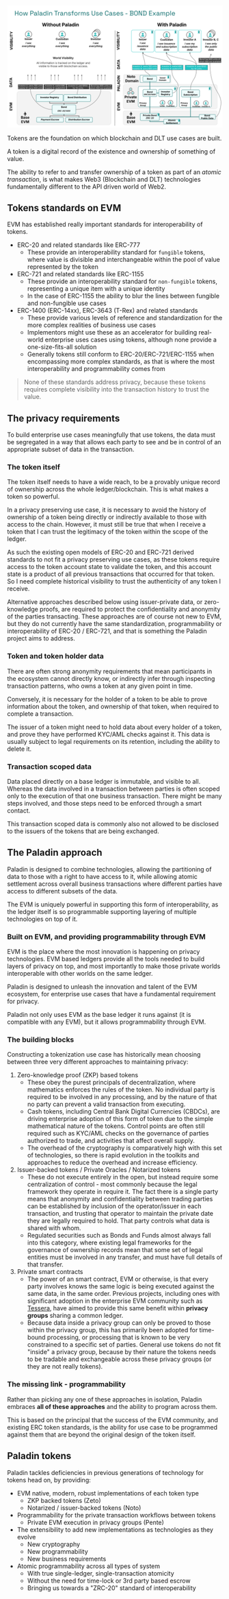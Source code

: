 ![Transformation of Tokens](../images/paladin_tokens.svg)

Tokens are the foundation on which blockchain and DLT use cases are built.

A token is a digital record of the existence and ownership of something of value.

The ability to refer to and transfer ownership of a token as part of an _atomic transaction_, is what makes Web3 (Blockchain and DLT) technologies fundamentally different to the API driven world of Web2.

## Tokens standards on EVM

EVM has established really important standards for interoperability of tokens.

- ERC-20 and related standards like ERC-777
    - These provide an interoperability standard for `fungible` tokens, where value is divisible and interchangeable within the pool of value represented by the token
- ERC-721 and related standards like ERC-1155
    - These provide an interoperability standard for `non-fungible` tokens, representing a unique item with a unique identity
    - In the case of ERC-1155 the ability to blur the lines between fungible and non-fungible use cases
- ERC-1400 (ERC-14xx), ERC-3643 (T-Rex) and related standards
    - These provide various levels of reference and standardization for the more complex realities of business use cases
    - Implementors might use these as an accelerator for building real-world enterprise uses cases using tokens, although none provide a one-size-fits-all solution
    - Generally tokens still conform to ERC-20/ERC-721/ERC-1155 when encompassing more complex standards, as that is where the most interoperability and programmability comes from

> None of these standards address privacy, because these tokens requires complete visibility into the transaction history to trust the value.

## The privacy requirements

To build enterprise use cases meaningfully that use tokens, the data must be segregated in a way that allows each party to see and be in control of an appropriate subset of data in the transaction.

### The token itself

The token itself needs to have a wide reach, to be a provably unique record of ownership across the whole ledger/blockchain. This is what makes a token so powerful.

In a privacy preserving use case, it is necessary to avoid the history of ownership of a token being directly or indirectly available to those with access to the chain. However, it must still be true that when I receive a token that I can trust the legitimacy of the token within the scope of the ledger.

As such the existing open models of ERC-20 and ERC-721 derived standards to not fit a privacy preserving use cases, as these tokens require access to the token account state to validate the token, and this account state is a product of all previous transactions that occurred for that token. So I need complete historical visibility to trust the authenticity of any token I receive.

Alternative approaches described below using issuer-private data, or zero-knowledge proofs, are required to protect the confidentiality and anonymity of the parties transacting. These approaches are of course not new to EVM, but they do not currently have the same standardization, programmability or interoperability of ERC-20 / ERC-721, and that is something the Paladin project aims to address.

### Token and token holder data

There are often strong anonymity requirements that mean participants in the ecosystem cannot directly know, or indirectly infer through inspecting transaction patterns, who owns a token at any given point in time.

Conversely, it is necessary for the holder of a token to be able to prove information about the token, and ownership of that token, when required to complete a transaction.

The issuer of a token might need to hold data about every holder of a token, and prove they have performed KYC/AML checks against it. This data is usually subject to legal requirements on its retention, including the ability to delete it.

### Transaction scoped data

Data placed directly on a base ledger is immutable, and visible to all. Whereas the data involved in a transaction between parties is often scoped only to the execution of that one business transaction. There might be many steps involved, and those steps need to be enforced through a smart contact.

This transaction scoped data is commonly also not allowed to be disclosed to the issuers of the tokens that are being exchanged.

## The Paladin approach

Paladin is designed to combine technologies, allowing the partitioning of data to those with a right to have access to it, while allowing atomic settlement across overall business transactions where different parties have access to different subsets of the data.

The EVM is uniquely powerful in supporting this form of interoperability, as the ledger itself is so programmable supporting layering of multiple technologies on top of it.

### Built on EVM, and providing programmability through EVM

EVM is the place where the most innovation is happening on privacy technologies. EVM based ledgers provide all the tools needed to build layers of privacy on top, and most importantly to make those private worlds interoperable with other worlds on the same ledger.

Paladin is designed to unleash the innovation and talent of the EVM ecosystem, for enterprise use cases that have a fundamental requirement for privacy.

Paladin not only uses EVM as the base ledger it runs against (it is compatible with any EVM), but it allows programmability through EVM.

### The building blocks

Constructing a tokenization use case has historically mean choosing between three very different approaches to maintaining privacy:

1. Zero-knowledge proof (ZKP) based tokens
    - These obey the purest principals of decentralization, where mathematics enforces the rules of the token. No individual party is required to be involved in any processing, and by the nature of that no party can prevent a valid transaction from executing.
    - Cash tokens, including Central Bank Digital Currencies (CBDCs), are driving enterprise adoption of this form of token due to the simple mathematical nature of the tokens. Control points are often still required such as KYC/AML checks on the governance of parties authorized to trade, and activities that affect overall supply.
    - The overhead of the cryptography is comparatively high with this set of technologies, so there is rapid evolution in the toolkits and approaches to reduce the overhead and increase efficiency.
2. Issuer-backed tokens / Private Oracles / Notarized tokens
    - These do not execute entirely in the open, but instead require some centralization of control - most commonly because the legal framework they operate in require it. The fact there is a single party means that anonymity and confidentiality between trading parties can be established by inclusion of the operator/issuer in each transaction, and trusting that operator to maintain the private date they are legally required to hold. That party controls what data is shared with whom.
    - Regulated securities such as Bonds and Funds almost always fall into this category, where existing legal frameworks for the governance of ownership records mean that some set of legal entities must be involved in any transfer, and must have full details of that transfer.
3. Private smart contracts
    - The power of an smart contract, EVM or otherwise, is that every party involves knows the same logic is being executed against the same data, in the same order. Previous projects, including ones with significant adoption in the enterprise EVM community such as [Tessera](https://github.com/connsensys/tessera), have aimed to provide this same benefit within **privacy groups** sharing a common ledger.
    - Because data inside a privacy group can only be proved to those within the privacy group, this has primarily been adopted for time-bound processing, or processing that is known to be very constrained to a specific set of parties. General use tokens do not fit "inside" a privacy group, because by their nature the tokens needs to be tradable and exchangeable across these privacy groups (or they are not really tokens).

### The missing link - programmability

Rather than picking any one of these approaches in isolation, Paladin embraces **all of these approaches** and the ability to program across them.

This is based on the principal that the success of the EVM community, and existing ERC token standards, is the ability for use case to be programmed against them that are beyond the original design of the token itself.

## Paladin tokens

Paladin tackles deficiencies in previous generations of technology for tokens head on, by providing:

- EVM native, modern, robust implementations of each token type
    - ZKP backed tokens (Zeto)
    - Notarized / issuer-backed tokens (Noto)
- Programmability for the private transaction workflows between tokens
    - Private EVM execution in privacy groups (Pente)
- The extensibility to add new implementations as technologies as they evolve
    - New cryptography
    - New programmability
    - New business requirements
- Atomic programmability across all types of system
    - With true single-ledger, single-transaction atomicity
    - Without the need for time-lock or 3rd party based escrow
    - Bringing us towards a "ZRC-20" standard of interoperability
